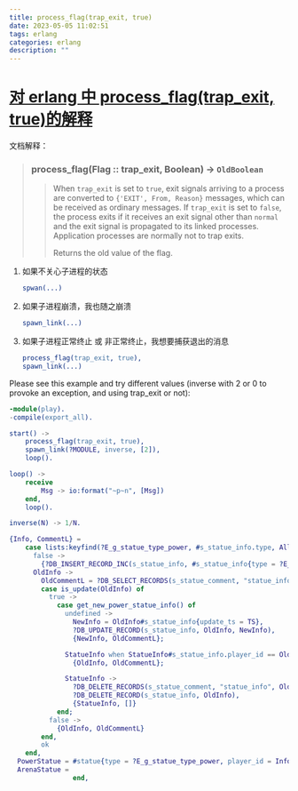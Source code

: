 ```yaml
---
title: process_flag(trap_exit, true)
date: 2023-05-05 11:02:51
tags: erlang
categories: erlang
description: ""
---
```


# [对 erlang 中 process_flag(trap_exit, true)的解释](https://stackoverflow.com/questions/6720472/erlang-and-process-flagtrap-exit-true)

文档解释：

> ### process_flag(Flag :: trap_exit, Boolean) -> `OldBoolean`
>
> > When `trap_exit` is set to `true`, exit signals arriving to a process are converted to `{'EXIT', From, Reason}` messages, which can be received as ordinary messages. If `trap_exit` is set to `false`, the process exits if it receives an exit signal other than `normal` and the exit signal is propagated to its linked processes. Application processes are normally not to trap exits.
> >
> > Returns the old value of the flag.

1. 如果不关心子进程的状态

   ```erlang
   spwan(...)
   ```

2. 如果子进程崩溃，我也随之崩溃

   ```erlang
   spawn_link(...)
   ```

3. 如果子进程正常终止 或 非正常终止，我想要捕获退出的消息

   ```erlang
   process_flag(trap_exit, true),
   spawn_link(...)
   ```

Please see this example and try different values (inverse with 2 or 0 to provoke an exception, and using trap_exit or not):

```erlang
-module(play).
-compile(export_all).

start() ->
    process_flag(trap_exit, true),
    spawn_link(?MODULE, inverse, [2]),
    loop().

loop() ->
    receive
        Msg -> io:format("~p~n", [Msg])
    end,
    loop().

inverse(N) -> 1/N.
```

```erlang
{Info, CommentL} =
    case lists:keyfind(?E_g_statue_type_power, #s_statue_info.type, AllInfo) of
      false ->
        {?DB_INSERT_RECORD_INC(s_statue_info, #s_statue_info{type = ?E_g_statue_type_pvp, update_ts = TS}), []};
      OldInfo ->
        OldCommentL = ?DB_SELECT_RECORDS(s_statue_comment, "statue_info", OldInfo#s_statue_info.guid),
        case is_update(OldInfo) of
          true ->
            case get_new_power_statue_info() of
              undefined ->
                NewInfo = OldInfo#s_statue_info{update_ts = TS},
                ?DB_UPDATE_RECORD(s_statue_info, OldInfo, NewInfo),
                {NewInfo, OldCommentL};

              StatueInfo when StatueInfo#s_statue_info.player_id == OldInfo#s_statue_info.player_id ->
                {OldInfo, OldCommentL};

              StatueInfo ->
                ?DB_DELETE_RECORDS(s_statue_comment, "statue_info", OldInfo#s_statue_info.guid),
                ?DB_DELETE_RECORD(s_statue_info, OldInfo),
                {StatueInfo, []}
            end;
          false ->
            {OldInfo, OldCommentL}
        end,
        ok
    end,
  PowerStatue = #statue{type = ?E_g_statue_type_power, player_id = Info#s_statue_info.player_id, statue_info = Info, comment_list = CommentL},
  ArenaStatue =
                end,
```
